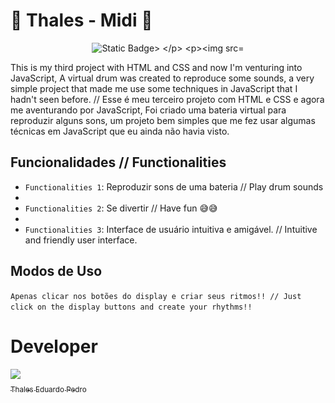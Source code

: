 # 🎵 Thales - Midi 🎵
<p align="center">
<img src="https://img.shields.io/badge/Status-Complete-green20%25" alt="Static Badge>
</p>
 
![Mid Preview](thales-mid.png)
 
This is my third project with HTML and CSS and now I'm venturing into JavaScript,
A virtual drum was created to reproduce some sounds, a very simple project that made me use some techniques
in JavaScript that I hadn't seen before. // Esse é meu terceiro projeto com HTML e CSS e agora me aventurando por JavaScript,
Foi criado uma bateria virtual para reproduzir alguns sons, um projeto bem simples que me fez usar algumas técnicas
em JavaScript que eu ainda não havia visto.

## Funcionalidades // Functionalities

- `Functionalities 1`: Reproduzir sons de uma bateria // Play drum sounds
- 
- `Functionalities 2`: Se divertir // Have fun 😅😅
- 
- `Functionalities 3`: Interface de usuário intuitiva e amigável. // Intuitive and friendly user interface.

## Modos de Uso ##

`Apenas clicar nos botões do display e criar seus ritmos!! // Just click on the display buttons and create your rhythms!!`

# Developer
 [<img loading="lazy" src="https://avatars.githubusercontent.com/u/89024257?v=4" width=115><br><sub>Thales Eduardo Pedro</sub>](https://github.com/thales32k0)

